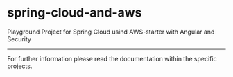 # spring-cloud-and-aws
Playground Project for Spring Cloud usind AWS-starter with Angular and Security

---
For further information please read the documentation within the specific projects.